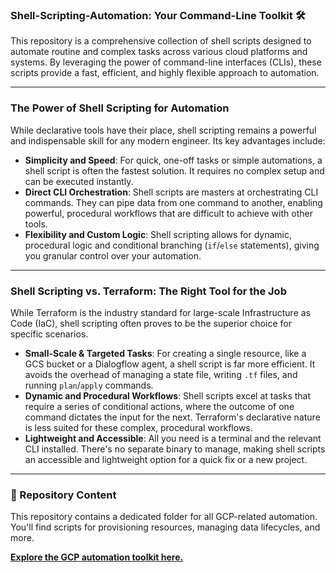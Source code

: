 ### **Shell-Scripting-Automation: Your Command-Line Toolkit 🛠️**

This repository is a comprehensive collection of shell scripts designed to automate routine and complex tasks across various cloud platforms and systems. By leveraging the power of command-line interfaces (CLIs), these scripts provide a fast, efficient, and highly flexible approach to automation.

---

### **The Power of Shell Scripting for Automation**

While declarative tools have their place, shell scripting remains a powerful and indispensable skill for any modern engineer. Its key advantages include:

* **Simplicity and Speed**: For quick, one-off tasks or simple automations, a shell script is often the fastest solution. It requires no complex setup and can be executed instantly.
* **Direct CLI Orchestration**: Shell scripts are masters at orchestrating CLI commands. They can pipe data from one command to another, enabling powerful, procedural workflows that are difficult to achieve with other tools.
* **Flexibility and Custom Logic**: Shell scripting allows for dynamic, procedural logic and conditional branching (`if`/`else` statements), giving you granular control over your automation.

---

### **Shell Scripting vs. Terraform: The Right Tool for the Job**

While Terraform is the industry standard for large-scale Infrastructure as Code (IaC), shell scripting often proves to be the superior choice for specific scenarios.

* **Small-Scale & Targeted Tasks**: For creating a single resource, like a GCS bucket or a Dialogflow agent, a shell script is far more efficient. It avoids the overhead of managing a state file, writing `.tf` files, and running `plan`/`apply` commands.
* **Dynamic and Procedural Workflows**: Shell scripts excel at tasks that require a series of conditional actions, where the outcome of one command dictates the input for the next. Terraform's declarative nature is less suited for these complex, procedural workflows.
* **Lightweight and Accessible**: All you need is a terminal and the relevant CLI installed. There's no separate binary to manage, making shell scripts an accessible and lightweight option for a quick fix or a new project.
    

---

### **📂 Repository Content**

This repository contains a dedicated folder for all GCP-related automation. You'll find scripts for provisioning resources, managing data lifecycles, and more.

**[Explore the GCP automation toolkit here.](https://github.com/vineetson/Shell-Scripting-Automation/tree/master/Google_Cloud_Platform)**
